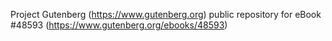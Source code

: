 Project Gutenberg (https://www.gutenberg.org) public repository for eBook #48593 (https://www.gutenberg.org/ebooks/48593)
